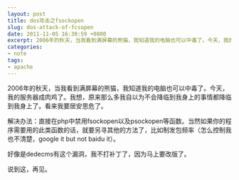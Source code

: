 ```yaml
---
layout: post
title: dos攻击之fsockopen
slug: dos-attack-of-fcsopen
date: 2011-11-05 16:30:59 +0800
excerpt: 2006年的秋天，当我看到满屏幕的熊猫，我知道我的电脑也可以中毒了。今天，我的服务器成肉鸡了。我想，原来那么多我自以为不会降临到我身上的事情都降临到我身上了。看来我要居安思危了。
categories:
- note
tags:
- apache
---
```


2006年的秋天，当我看到满屏幕的熊猫，我知道我的电脑也可以中毒了。今天，我的服务器成肉鸡了。我想，原来那么多我自以为不会降临到我身上的事情都降临到我身上了。看来我要居安思危了。

解决办法：直接在php中禁用fsockopen以及psockopen等函数。当然如果你的程序需要用的此类函数的话，就要另寻其他的方法了，比如制发包频率（怎么控制我也不清楚，google it but not baidu it）。

好像是dedecms有这个漏洞，我不打补丁了，因为马上要改版了。

说到这，再见。
